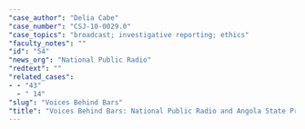 ```yaml
---
"case_author": "Delia Cabe"
"case_number": "CSJ-10-0029.0"
"case_topics": "broadcast; investigative reporting; ethics"
"faculty_notes": ""
"id": "54"
"news_org": "National Public Radio"
"redtext": ""
"related_cases":
- - "43"
  - " 14"
"slug": "Voices Behind Bars"
"title": "Voices Behind Bars: National Public Radio and Angola State Prison"
---
```

